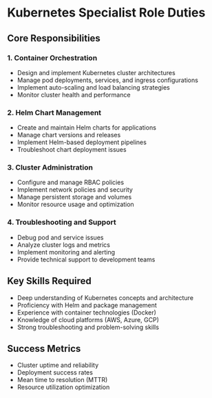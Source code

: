 # Kubernetes Specialist Role Duties

## Core Responsibilities

### 1. Container Orchestration
- Design and implement Kubernetes cluster architectures
- Manage pod deployments, services, and ingress configurations
- Implement auto-scaling and load balancing strategies
- Monitor cluster health and performance

### 2. Helm Chart Management
- Create and maintain Helm charts for applications
- Manage chart versions and releases
- Implement Helm-based deployment pipelines
- Troubleshoot chart deployment issues

### 3. Cluster Administration
- Configure and manage RBAC policies
- Implement network policies and security
- Manage persistent storage and volumes
- Monitor resource usage and optimization

### 4. Troubleshooting and Support
- Debug pod and service issues
- Analyze cluster logs and metrics
- Implement monitoring and alerting
- Provide technical support to development teams

## Key Skills Required
- Deep understanding of Kubernetes concepts and architecture
- Proficiency with Helm and package management
- Experience with container technologies (Docker)
- Knowledge of cloud platforms (AWS, Azure, GCP)
- Strong troubleshooting and problem-solving skills

## Success Metrics
- Cluster uptime and reliability
- Deployment success rates
- Mean time to resolution (MTTR)
- Resource utilization optimization 
